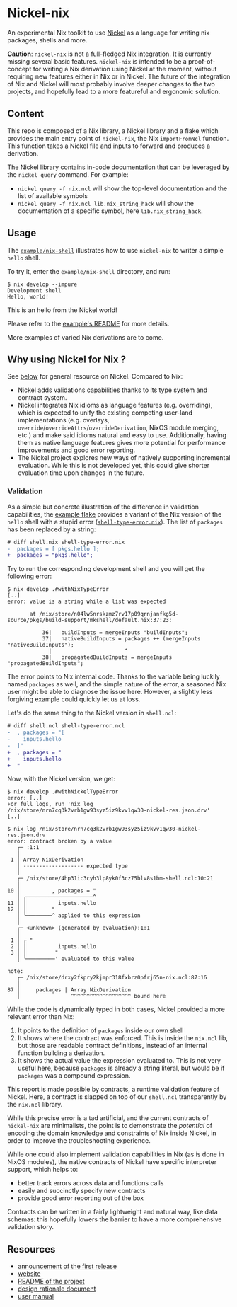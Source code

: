 # Nickel-nix

An experimental Nix toolkit to use [Nickel](https://github.com/tweag/nickel) as a
language for writing nix packages, shells and more.

**Caution**: `nickel-nix` is not a full-fledged Nix integration. It is currently
missing several basic features. `nickel-nix` is intended to be a
proof-of-concept for writing a Nix derivation using Nickel at the moment,
without requiring new features either in Nix or in Nickel. The future of the
integration of Nix and Nickel will most probably involve deeper changes to the
two projects, and hopefully lead to a more featureful and ergonomic solution.

## Content

This repo is composed of a Nix library, a Nickel library and a flake which
provides the main entry point of `nickel-nix`, the Nix `importFromNcl` function.
This function takes a Nickel file and inputs to forward and produces a
derivation.

The Nickel library contains in-code documentation that can be leveraged by the
`nickel query` command. For example:

- `nickel query -f nix.ncl` will show the top-level documentation and the list of
    available symbols
- `nickel query -f nix.ncl lib.nix_string_hack` will show the documentation of a
    specific symbol, here `lib.nix_string_hack`.

## Usage

The [`example/nix-shell`](examples/nix-shell/) illustrates how to use
`nickel-nix` to writer a simple `hello` shell.

To try it, enter the `example/nix-shell` directory, and run:

```console
$ nix develop --impure
Development shell
Hello, world!
```

This is an hello from the Nickel world!

Please refer to the [example's README](examples/nix-shell/README.md) for more
details.

More examples of varied Nix derivations are to come.

## Why using Nickel for Nix ?

See [below](#resources) for general resource on Nickel. Compared to Nix:

- Nickel adds validations capabilities thanks to its type system and contract system.
- Nickel integrates Nix idioms as language features (e.g. overriding), which
  is expected to unify the existing competing user-land implementations (e.g.
  overlays, `override`/`overrideAttrs`/`overrideDerivation`, NixOS module
  merging, etc.) and make said idioms natural and easy to use. Additionally,
  having them as native language features gives more potential for performance
  improvements and good error reporting.
- The Nickel project explores new ways of natively supporting incremental
  evaluation. While this is not developed yet, this could give shorter
  evaluation time upon changes in the future.

### Validation

As a simple but concrete illustration of the difference in validation
capabilities, the [example flake](examples/nix-shell) provides a variant of the
Nix version of the `hello` shell with a stupid error
([`shell-type-error.nix`](examples/nix-shell/shell-type-error.nix)). The list of
`packages` has been replaced by a string:

```diff
# diff shell.nix shell-type-error.nix
-  packages = [ pkgs.hello ];
+  packages = "pkgs.hello";
```

Try to run the corresponding development shell and you will get the following error:

```console
$ nix develop .#withNixTypeError
[..]
error: value is a string while a list was expected

       at /nix/store/n04lw5nrskzmz7rv17p09qrnjanfkg5d-source/pkgs/build-support/mkshell/default.nix:37:23:

           36|   buildInputs = mergeInputs "buildInputs";
           37|   nativeBuildInputs = packages ++ (mergeInputs "nativeBuildInputs");
             |                       ^
           38|   propagatedBuildInputs = mergeInputs "propagatedBuildInputs";
```

The error points to Nix internal code. Thanks to the variable being luckily
named `packages` as well, and the simple nature of the error, a seasoned Nix
user might be able to diagnose the issue here. However, a slightly less
forgiving example could quickly let us at loss.

Let's do the same thing to the Nickel version in `shell.ncl`:

```diff
# diff shell.ncl shell-type-error.ncl
-  , packages = "[
-    inputs.hello
-  ]"
+  , packages = "
+    inputs.hello
+  "
```

Now, with the Nickel version, we get:

```console
$ nix develop .#withNickelTypeError
error: [..]
For full logs, run 'nix log /nix/store/nrn7cq3k2vrb1gw93syz5iz9kvv1qw30-nickel-res.json.drv'
[..]

$ nix log /nix/store/nrn7cq3k2vrb1gw93syz5iz9kvv1qw30-nickel-res.json.drv
error: contract broken by a value
   ┌─ :1:1
   │
 1 │ Array NixDerivation
   │ ------------------- expected type
   │
   ┌─ /nix/store/4hp31ic3cyh3lp8yk0f3cz75blv8s1bm-shell.ncl:10:21
   │
10 │          , packages = "
   │ ╭─────────────────────^
11 │ │          inputs.hello
12 │ │        "
   │ ╰────────^ applied to this expression
   │
   ┌─ <unknown> (generated by evaluation):1:1
   │
 1 │ ╭ "
 2 │ │          inputs.hello
 3 │ │         "
   │ ╰─────────' evaluated to this value

note:
   ┌─ /nix/store/drxy2fkpry2kjmpr318fxbrz0pfrj65n-nix.ncl:87:16
   │
87 │     packages | Array NixDerivation
   │                ^^^^^^^^^^^^^^^^^^^ bound here
```

While the code is dynamically typed in both cases, Nickel provided a more
relevant error than Nix:

1. It points to the definition of `packages` inside our own shell
2. It shows where the contract was enforced. This is inside the `nix.ncl` lib,
   but those are readable contract definitions, instead of an internal function
   building a derivation.
3. It shows the actual value the expression evaluated to. This is not very
   useful here, because `packages` is already a string literal, but would be if
   `packages` was a compound expression.

This report is made possible by contracts, a runtime validation feature of
Nickel. Here, a contract is slapped on top of our `shell.ncl` transparently by
the `nix.ncl` library.

While this precise error is a tad artificial, and the current contracts of
`nickel-nix` are minimalists, the point is to demonstrate the _potential_ of
encoding the domain knowledge and constraints of Nix inside Nickel, in order to
improve the troubleshooting experience.

While one could also implement validation capabilities in Nix (as is done in
NixOS modules), the native contracts of Nickel have specific interpreter
support, which helps to:

- better track errors across data and functions calls
- easily and succinctly specify new contracts
- provide good error reporting out of the box

Contracts can be written in a fairly lightweight and natural way, like data
schemas: this hopefully lowers the barrier to have a more comprehensive
validation story.

## Resources

- [announcement of the first release](https://www.tweag.io/blog/2022-03-11-nickel-first-release/)
- [website](https://nickel-lang.org)
- [README of the project](https://github.com/tweag/nickel/blob/master/README.md)
- [design rationale document](https://github.com/tweag/nickel/blob/master/RATIONALE.md)
- [user manual](https://nickel-lang.org/user-manual/introduction)
